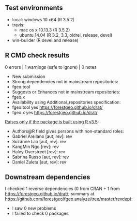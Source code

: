 ## Test environments

* local: windows 10 x64 (R 3.5.2)
* travis: 
  * mac os x 10.13.3 (R 3.5.2)
  * ubuntu 14.04 (R 3.2, 3.3, oldrel, release, devel)
* win-builder (R devel and release)

## R CMD check results

0 errors | 1 warnings (safe to ignore) | 0 notes

* New submission
* Strong dependencies not in mainstream repositories:
* fgeo.tool
* Suggests or Enhances not in mainstream repositories:
* fgeo.x
* Availability using Additional_repositories specification:
* fgeo.tool yes https://forestgeo.github.io/drat/
* fgeo.x yes https://forestgeo.github.io/drat/

[Raises only if the package is built using R v3.5](https://ropensci.github.io/dev_guide/building.html#authorship):

* Authors@R field gives persons with non-standard roles:
* Gabriel Arellano [aut, rev]: rev
* Suzanne Lao [aut, rev]: rev
* KangMin Ngo [rev]: rev
* Haley Overstreet [rev]: rev
* Sabrina Russo [aut, rev]: rev
* Daniel Zuleta [aut, rev]: rev

## Downstream dependencies

I checked 1 reverse dependencies (0 from CRAN + 1 from <https://forestgeo.github.io/drat/>; summary at <https://github.com/forestgeo/fgeo.analyze/tree/master/revdep>):

 * I saw 0 new problems
 * I failed to check 0 packages

